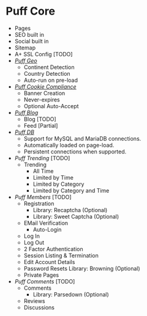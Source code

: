 # Puff Core
- Pages
- SEO built in
- Social built in
- Sitemap
- A+ SSL Config [TODO]
- _[Puff Geo](https://github.com/eustasy/puff-geo)_
	- Continent Detection
	- Country Detection
	- Auto-run on pre-load
- _[Puff Cookie Compliance](https://github.com/eustasy/puff-cookiecompliance)_
	- Banner Creation
	- Never-expires
	- Optional Auto-Accept
- _[Puff Blog](https://github.com/eustasy/puff-blog)_
	- Blog [TODO]
	- Feed [Partial]
- _[Puff DB](https://github.com/eustasy/puff-db)_
	- Support for MySQL and MariaDB connections.
	- Automatically loaded on page-load.
	- Persistent connections when supported.
- _Puff Trending_ [TODO]
  - Trending
    - All Time
    - Limited by Time
    - Limited by Category
    - Limited by Category and Time
- _Puff Members_ [TODO]
	- Registration
		- Library: Recaptcha (Optional)
		- Library: Sweet Captcha (Optional)
	- EMail Verification
		- Auto-Login
	- Log In
	- Log Out
	- 2 Factor Authentication
	- Session Listing & Termination
	- Edit Account Details
	- Password Resets
		 Library: Browning (Optional)
	- Private Pages
- _Puff Comments_ [TODO]
	- Comments
		- Library: Parsedown (Optional)
	- Reviews
	- Discussions
